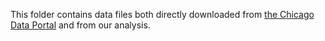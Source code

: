 This folder contains data files  both directly downloaded from [the Chicago Data Portal](https://data.cityofchicago.org/) and from our analysis.

